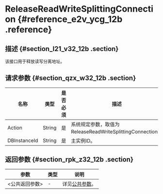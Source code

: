# ReleaseReadWriteSplittingConnection {#reference_e2v_ycg_12b .reference}

## 描述 {#section_l21_v32_12b .section}

该接口用于释放读写分离地址。

## 请求参数 {#section_qzx_w32_12b .section}

|名称|类型|是否必须|描述|
|--|--|----|--|
|Action|String|是|系统规定参数，取值为ReleaseReadWriteSplittingConnection。|
|DBInstanceId|String|是|主实例ID。|

## 返回参数 {#section_rpk_z32_12b .section}

|参数|类型|说明|
|--|--|--|
|<公共返回参数\>|-|详见[公共参数](cn.zh-CN/API参考/使用API/公共参数.md#)。|

